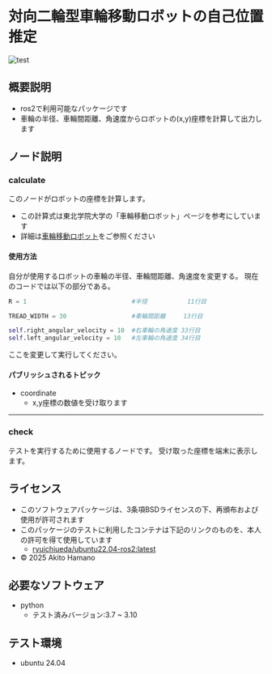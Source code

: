 # 対向二輪型車輪移動ロボットの自己位置推定
![test](https://github.com/hamanoakito/mypkg/actions/workflows/test.yml/badge.svg)


## 概要説明
- ros2で利用可能なパッケージです
- 車輪の半径、車輪間距離、角速度からロボットの(x,y)座標を計算して出力します


## ノード説明
### calculate
このノードがロボットの座標を計算します。
- この計算式は東北学院大学の「車輪移動ロボット」ページを参考にしています
- 詳細は[車輪移動ロボット](https://www.mech.tohoku-gakuin.ac.jp/rde/contents/course/robotics/indexframe.html)をご参照ください


#### 使用方法
自分が使用するロボットの車輪の半径、車輪間距離、角速度を変更する。
現在のコードでは以下の部分である。
```python
R = 1                             #半径           11行目

TREAD_WIDTH = 30                  #車輪間距離     13行目

self.right_angular_velocity = 10  #右車輪の角速度 33行目
self.left_angular_velocity = 10   #左車輪の角速度 34行目
```
ここを変更して実行してください。

#### パブリッシュされるトピック
- coordinate
  - x,y座標の数値を受け取ります


---


### check
テストを実行するために使用するノードです。
受け取った座標を端末に表示します。


## ライセンス
- このソフトウェアパッケージは、3条項BSDライセンスの下、再頒布および使用が許可されます
- このパッケージのテストに利用したコンテナは下記のリンクのものを、本人の許可を得て使用しています
  - [ryuichiueda/ubuntu22.04-ros2:latest](https://hub.docker.com/repository/docker/ryuichiueda/ubuntu22.04-ros2)
- © 2025 Akito Hamano


## 必要なソフトウェア
- python
  - テスト済みバージョン:3.7 ~ 3.10


## テスト環境
- ubuntu 24.04

